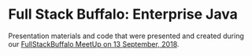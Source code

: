 # Full Stack Buffalo: Enterprise Java

Presentation materials and code that were presented and created
during our [FullStackBuffalo MeetUp on 13 September, 2018](https://www.meetup.com/FullStackBuffalo/events/252821053/).
